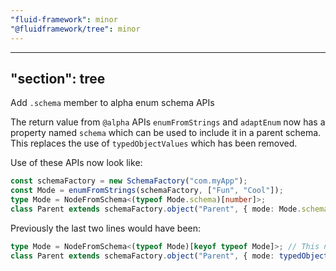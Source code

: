 ```yaml
---
"fluid-framework": minor
"@fluidframework/tree": minor
---
```

---
"section": tree
---

Add `.schema` member to alpha enum schema APIs

The return value from `@alpha` APIs `enumFromStrings` and `adaptEnum` now has a property named `schema` which can be used to include it in a parent schema.
This replaces the use of `typedObjectValues` which has been removed.

Use of these APIs now look like:

```typescript
const schemaFactory = new SchemaFactory("com.myApp");
const Mode = enumFromStrings(schemaFactory, ["Fun", "Cool"]);
type Mode = NodeFromSchema<(typeof Mode.schema)[number]>;
class Parent extends schemaFactory.object("Parent", { mode: Mode.schema }) {}
```


Previously the last two lines would have been:

```typescript
type Mode = NodeFromSchema<(typeof Mode)[keyof typeof Mode]>; // This no longer works
class Parent extends schemaFactory.object("Parent", { mode: typedObjectValues(Mode) }) {} // This no longer works
```
